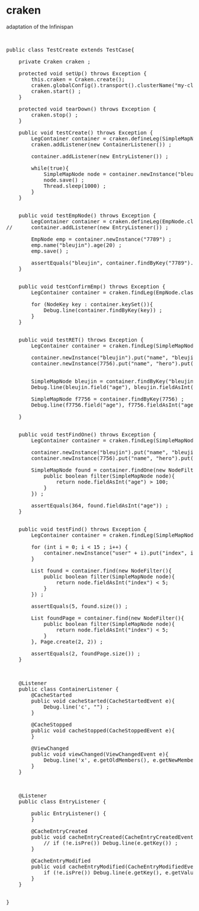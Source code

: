 craken
======

adaptation of the Infinispan

<pre>


public class TestCreate extends TestCase{

	private Craken craken ;
	
	protected void setUp() throws Exception {
		this.craken = Craken.create();
		craken.globalConfig().transport().clusterName("my-cluster").addProperty("configurationFile", "resource/config/jgroups-udp.xml") ;
		craken.start() ;
	}
	
	protected void tearDown() throws Exception {
		craken.stop() ;
	}
	
	public void testCreate() throws Exception {
		LegContainer<SimpleMapNode> container = craken.defineLeg(SimpleMapNode.class,  new ConfigurationBuilder().clustering().cacheMode(CacheMode.REPL_SYNC).jmxStatistics().enable().clustering().invocationBatching().build()) ;
		craken.addListener(new ContainerListener()) ;

		container.addListener(new EntryListener()) ;

		while(true){
			SimpleMapNode node = container.newInstance("bleujin" + RandomUtil.nextInt(10)).put("age", RandomUtil.nextInt(100)).put("server", craken.getManager().getAddress().toString());
			node.save() ;
			Thread.sleep(1000) ;
		}
	}
	
	
	public void testEmpNode() throws Exception {
		LegContainer<EmpNode> container = craken.defineLeg(EmpNode.class,  new ConfigurationBuilder().clustering().cacheMode(CacheMode.REPL_SYNC).jmxStatistics().enable().clustering().invocationBatching().build()) ;
//		container.addListener(new EntryListener()) ;
		
		EmpNode emp = container.newInstance("7789") ;
		emp.name("bleujin").age(20) ;
		emp.save() ;
		
		assertEquals("bleujin", container.findByKey("7789").name()) ;
	}
	
	
	public void testConfirmEmp() throws Exception {
		LegContainer<EmpNode> container = craken.findLeg(EmpNode.class) ;
		
		for (NodeKey key : container.keySet()){
			Debug.line(container.findByKey(key)) ;
		}
	}
	
	
	public void testRET() throws Exception {
		LegContainer<SimpleMapNode> container = craken.findLeg(SimpleMapNode.class) ;
		
		container.newInstance("bleujin").put("name", "bleujin").put("age", 20).save() ;
		container.newInstance(7756).put("name", "hero").put("age", 364).save() ;
		
		
		SimpleMapNode bleujin = container.findByKey("bleujin") ;
		Debug.line(bleujin.field("age"), bleujin.fieldAsInt("age") + 1, bleujin.fieldAsString("name")) ;

		SimpleMapNode f7756 = container.findByKey(7756) ;
		Debug.line(f7756.field("age"), f7756.fieldAsInt("age") + 1, f7756.fieldAsString("name")) ;

	}
	
	
	public void testFindOne() throws Exception {
		LegContainer<SimpleMapNode> container = craken.findLeg(SimpleMapNode.class) ;
		
		container.newInstance("bleujin").put("name", "bleujin").put("age", 20).save() ;
		container.newInstance(7756).put("name", "hero").put("age", 364).save() ;

		SimpleMapNode found = container.findOne(new NodeFilter<SimpleMapNode>(){
			public boolean filter(SimpleMapNode node){
				return node.fieldAsInt("age") > 100;
			}
		}) ;
		
		assertEquals(364, found.fieldAsInt("age")) ;
	}
	
	
	public void testFind() throws Exception {
		LegContainer<SimpleMapNode> container = craken.findLeg(SimpleMapNode.class) ;
		
		for (int i = 0; i < 15 ; i++) {
			container.newInstance("user" + i).put("index", i).save() ;
		}

		List<SimpleMapNode> found = container.find(new NodeFilter<SimpleMapNode>(){
			public boolean filter(SimpleMapNode node){
				return node.fieldAsInt("index") < 5;
			}
		}) ;
		
		assertEquals(5, found.size()) ;

		List<SimpleMapNode> foundPage = container.find(new NodeFilter<SimpleMapNode>(){
			public boolean filter(SimpleMapNode node){
				return node.fieldAsInt("index") < 5;
			}
		}, Page.create(2, 2)) ;
		
		assertEquals(2, foundPage.size()) ;
	}

	
	
	@Listener
	public class ContainerListener {
		@CacheStarted
		public void cacheStarted(CacheStartedEvent e){
			Debug.line('c', "") ;
		} 
		
		@CacheStopped
		public void cacheStopped(CacheStoppedEvent e){
		}
		
		@ViewChanged
		public void viewChanged(ViewChangedEvent e){
			Debug.line('x', e.getOldMembers(), e.getNewMembers()) ;
		}
	}
	
	

	@Listener
	public class EntryListener {

		public EntryListener() {
		}

		@CacheEntryCreated
		public void cacheEntryCreated(CacheEntryCreatedEvent<NodeKey, AbstractNode> e) {
			// if (!e.isPre()) Debug.line(e.getKey()) ;
		}

		@CacheEntryModified
		public void cacheEntryModified(CacheEntryModifiedEvent<NodeKey, AbstractNode> e) {
			if (!e.isPre()) Debug.line(e.getKey(), e.getValue()) ;
		}
	}
	
	
}

</pre>